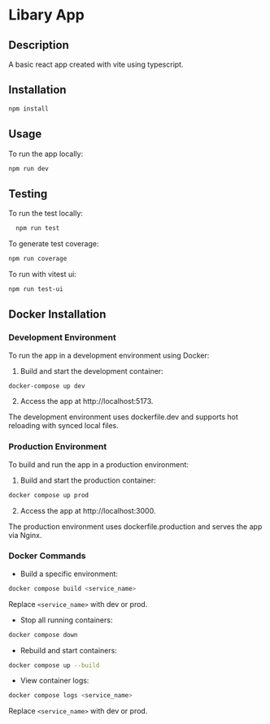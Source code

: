 # Libary App

## Description

A basic react app created with vite using typescript.

## Installation

```bash
npm install
```

## Usage

To run the app locally:

```bash
npm run dev
```

## Testing

To run the test locally:

```bash
  npm run test
```

To generate test coverage:

```bash
npm run coverage
```

To run with vitest ui:

```bash
npm run test-ui
```

## Docker Installation

### Development Environment

To run the app in a development environment using Docker:

1. Build and start the development container:

```bash
docker-compose up dev
```

2. Access the app at http://localhost:5173.

The development environment uses dockerfile.dev and supports hot reloading with synced local files.

### Production Environment

To build and run the app in a production environment:

1. Build and start the production container:

```bash
docker compose up prod
```

2. Access the app at http://localhost:3000.

The production environment uses dockerfile.production and serves the app via Nginx.

### Docker Commands

- Build a specific environment:

```bash
docker compose build <service_name>
```

Replace `<service_name>` with dev or prod.

- Stop all running containers:

```bash
docker compose down
```

- Rebuild and start containers:

```bash
docker compose up --build
```

- View container logs:

```bash
docker compose logs <service_name>
```

Replace `<service_name>` with dev or prod.
